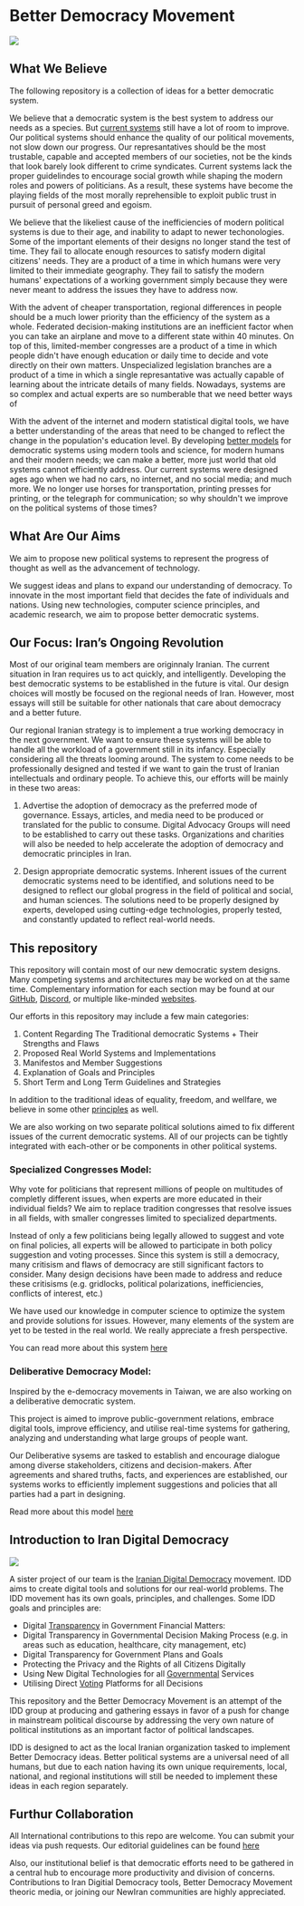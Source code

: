 ﻿
# Better Democracy Movement

<img src="https://github.com/Jiwe-Mobarez/Better-Democracy/blob/main/Assets/Images/General/ZanZendegiAzadi.png?raw=true">

## What We Believe
The following repository is a collection of ideas for a better democratic system.

We believe that a democratic system is the best system to address our needs as a species. But [current systems](https://github.com/Jiwe-Mobarez/Better-Democracy/blob/main/Systems/Current-Models/README.md) still have a lot of room to improve. Our political systems should enhance the quality of our political movements, not slow down our progress. Our represantatives should be the most trustable, capable and accepted members of our societies, not be the kinds that look barely look different to crime syndicates. Current systems lack the proper guidelindes to encourage social growth while shaping the modern roles and powers of politicians. As a result, these systems have become the playing fields of the most morally reprehensible to exploit public trust in pursuit of personal greed and egoism.

We believe that the likeliest cause of the inefficiencies of modern political systems is due to their age, and inability to adapt to newer techonologies. Some of the important elements of their designs no longer stand the test of time. They fail to allocate enough resources to satisfy modern digital citizens' needs. They are a product of a time in which humans were very limited to their immediate geography. They fail to satisfy the modern humans' expectations of a working government simply because they were never meant to address the issues they have to address now.

With the advent of cheaper transportation, regional differences in people should be a much lower priority than the efficiency of the system as a whole. Federated decision-making institutions are an inefficient factor when you can take an airplane and move to a different state within 40 minutes. On top of this, limited-member congresses are a product of a time in which people didn't have enough education or daily time to decide and vote directly on their own matters. Unspecialized legislation branches are a product of a time in which a single represantative was actually capable of learning about the intricate details of many fields. Nowadays, systems are so complex and actual experts are so numberable that we need better ways of

With the advent of the internet and modern statistical digital tools, we have a better understanding of the areas that need to be changed to reflect the change in the population's education level. By developing [better models](https://github.com/Jiwe-Mobarez/Better-Democracy/blob/main/Systems/README.md) for democratic systems using modern tools and science, for modern humans and their modern needs; we can make a better, more just world that old systems cannot efficiently address. Our current systems were designed ages ago when we had no cars, no internet, and no social media; and much more. We no longer use horses for transportation, printing presses for printing, or the telegraph for communication; so why shouldn't we improve on the political systems of those times?

## What Are Our Aims

We aim to propose new political systems to represent the progress of thought as well as the advancement of technology.

We suggest ideas and plans to expand our understanding of democracy. To innovate in the most important field that decides the fate of individuals and nations. Using new technologies, computer science principles, and academic research, we aim to propose better democratic systems.

## Our Focus: Iran’s Ongoing Revolution

Most of our original team members are originnaly Iranian. The current situation in Iran requires us to act quickly, and intelligently. Developing the best democratic systems to be established in the future is vital. Our design choices will mostly be focused on the regional needs of Iran. However, most essays will still be suitable for other nationals that care about democracy and a better future.

Our regional Iranian strategy is to implement a true working democracy in the next government. We want to ensure these systems will be able to handle all the workload of a government still in its infancy. Especially considering all the threats looming around. The system to come needs to be professionally designed and tested if we want to gain the trust of Iranian intellectuals and ordinary people. To achieve this, our efforts will be mainly in these two areas:

1. Advertise the adoption of democracy as the preferred mode of governance. Essays, articles, and media need to be produced or translated for the public to consume. Digital Advocacy Groups will need to be established to carry out these tasks. Organizations and charities will also be needed to help accelerate the adoption of democracy and democratic principles in Iran.

2. Design appropriate democratic systems. Inherent issues of the current democratic systems need to be identified, and solutions need to be designed to reflect our global progress in the field of political and social, and human sciences. The solutions need to be properly designed by experts, developed using cutting-edge technologies, properly tested, and constantly updated to reflect real-world needs.

## This repository

This repository will contain most of our new democratic system designs. Many competing systems and architectures may be worked on at the same time. Complementary information for each section may be found at our [GitHub](https://github.com/irandigitaldemocracy), [Discord](https://discord.gg/2zkS4MekxB), or multiple like-minded [websites](https://github.com/Jiwe-Mobarez/Awesome-Iran-Resistance).

Our efforts in this repository may include a few main categories:

1. Content Regarding The Traditional democratic Systems + Their Strengths and Flaws
2. Proposed Real World Systems and Implementations
3. Manifestos and Member Suggestions
4. Explanation of Goals and Principles
5. Short Term and Long Term Guidelines and Strategies

In addition to the traditional ideas of equality, freedom, and wellfare, we believe in some other [principles](https://github.com/Jiwe-Mobarez/Better-Democracy/blob/main/Principles/README.md) as well.

We are also working on two separate political solutions aimed to fix different issues of the current democratic systems. All of our projects can be tightly integrated with each-other or be components in other political systems.

### Specialized Congresses Model:

Why vote for politicians that represent millions of people on multitudes of completly different issues, when experts are more educated in their individual fields? We aim to replace tradition congresses that resolve issues in all fields, with smaller congresses limited to specialized departments.

Instead of only a few politicians being legally allowed to suggest and vote on final policies, all experts will be allowed to participate in both policy suggestion and voting processes. Since this system is still a democracy, many critisism and flaws of democracy are still significant factors to consider. Many design decisions have been made to address and reduce these critisisms (e.g. gridlocks, political polarizations, inefficiencies, conflicts of interest, etc.)

We have used our knowledge in computer science to optimize the system and provide solutions for issues. However, many elements of the system are yet to be tested in the real world. We really appreciate a fresh perspective.

You can read more about this system [here](https://github.com/Jiwe-Mobarez/Better-Democracy/blob/main/Systems/Expert-Driven/README.md)

### Deliberative Democracy Model:

Inspired by the e-democracy movements in Taiwan, we are also working on a deliberative democratic system.

This project is aimed to improve public-government relations, embrace digital tools, improve efficiency, and utilise real-time systems for gathering, analyzing and understanding what large groups of people want.

Our Deliberative sysems are tasked to establish and encourage dialogue among diverse stakeholders, citizens and decision-makers. After agreements and shared truths, facts, and experiences are established, our systems works to efficiently implement suggestions and policies that all parties had a part in designing.


Read more about this model [here](https://github.com/Jiwe-Mobarez/Better-Democracy/blob/main/Systems/Deliberative/README.md)

## Introduction to Iran Digital Democracy

<img src="https://github.com/Jiwe-Mobarez/Better-Democracy/blob/main/Assets/Images/General/fist.png?raw=true">

A sister project of our team is the [Iranian Digital Democracy](https://github.com/irandigitaldemocracy) movement. IDD aims to create digital tools and solutions for our real-world problems. The IDD movement has its own goals, principles, and challenges.
Some IDD goals and principles are:

- Digital [Transparency](https://github.com/irandigitaldemocracy/digital-transparency) in Government Financial Matters:
- Digital Transparency in Governmental Decision Making Process (e.g. in areas such as education, healthcare, city management, etc)
- Digital Transparency for Government Plans and Goals
- Protecting the Privacy and the Rights of all Citizens Digitally
- Using New Digital Technologies for all [Governmental](https://github.com/irandigitaldemocracy/digital-democracy) Services
- Utilising Direct [Voting](https://github.com/irandigitaldemocracy/voting-platform) Platforms for all Decisions

This repository and the Better Democracy Movement is an attempt of the IDD group at producing and gathering essays in favor of a push for change in mainstream political discourse by addressing the very own nature of political institutions as an important factor of political landscapes.

IDD is designed to act as the local Iranian organization tasked to implement Better Democracy ideas. Better political systems are a universal need of all humans, but due to each nation having its own unique requirements, local, national, and regional institutions will still be needed to implement these ideas in each region separately.

## Furthur Collaboration

All International contributions to this repo are welcome. You can submit your ideas via push requests. Our editorial guidelines can be found [here]()

Also, our institutional belief is that democratic efforts need to be gathered in a central hub to encourage more productivity and division of concerns. Contributions to Iran Digitial Democracy tools, Better Democracy Movement theoric media, or joining our NewIran communities are highly appreciated.


